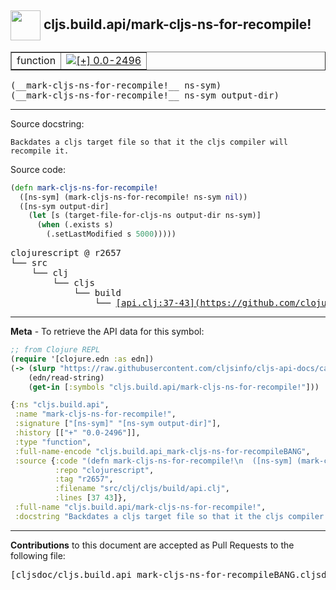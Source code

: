 ## <img width="48px" valign="middle" src="http://i.imgur.com/Hi20huC.png"> cljs.build.api/mark-cljs-ns-for-recompile!

 <table border="1">
<tr>

<td>function</td>
<td><a href="https://github.com/cljsinfo/cljs-api-docs/tree/0.0-2496"><img valign="middle" alt="[+] 0.0-2496" src="https://img.shields.io/badge/+-0.0--2496-lightgrey.svg"></a> </td>
</tr>
</table>

 <samp>
(__mark-cljs-ns-for-recompile!__ ns-sym)<br>
</samp>
 <samp>
(__mark-cljs-ns-for-recompile!__ ns-sym output-dir)<br>
</samp>

---




Source docstring:

```
Backdates a cljs target file so that it the cljs compiler will recompile it.
```

Source code:

```clj
(defn mark-cljs-ns-for-recompile!
  ([ns-sym] (mark-cljs-ns-for-recompile! ns-sym nil))
  ([ns-sym output-dir]
    (let [s (target-file-for-cljs-ns output-dir ns-sym)]
      (when (.exists s)
        (.setLastModified s 5000)))))
```

 <pre>
clojurescript @ r2657
└── src
    └── clj
        └── cljs
            └── build
                └── <ins>[api.clj:37-43](https://github.com/clojure/clojurescript/blob/r2657/src/clj/cljs/build/api.clj#L37-L43)</ins>
</pre>


---

__Meta__ - To retrieve the API data for this symbol:

```clj
;; from Clojure REPL
(require '[clojure.edn :as edn])
(-> (slurp "https://raw.githubusercontent.com/cljsinfo/cljs-api-docs/catalog/cljs-api.edn")
    (edn/read-string)
    (get-in [:symbols "cljs.build.api/mark-cljs-ns-for-recompile!"]))
```

```clj
{:ns "cljs.build.api",
 :name "mark-cljs-ns-for-recompile!",
 :signature ["[ns-sym]" "[ns-sym output-dir]"],
 :history [["+" "0.0-2496"]],
 :type "function",
 :full-name-encode "cljs.build.api_mark-cljs-ns-for-recompileBANG",
 :source {:code "(defn mark-cljs-ns-for-recompile!\n  ([ns-sym] (mark-cljs-ns-for-recompile! ns-sym nil))\n  ([ns-sym output-dir]\n    (let [s (target-file-for-cljs-ns output-dir ns-sym)]\n      (when (.exists s)\n        (.setLastModified s 5000)))))",
          :repo "clojurescript",
          :tag "r2657",
          :filename "src/clj/cljs/build/api.clj",
          :lines [37 43]},
 :full-name "cljs.build.api/mark-cljs-ns-for-recompile!",
 :docstring "Backdates a cljs target file so that it the cljs compiler will recompile it."}

```

---

__Contributions__ to this document are accepted as Pull Requests to the following file:

 <pre>
[cljsdoc/cljs.build.api_mark-cljs-ns-for-recompileBANG.cljsdoc](https://github.com/cljsinfo/cljs-api-docs/blob/master/cljsdoc/cljs.build.api_mark-cljs-ns-for-recompileBANG.cljsdoc)
</pre>

